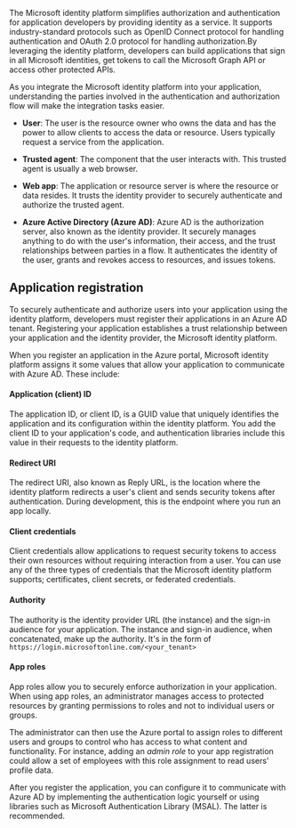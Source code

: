 The Microsoft identity platform simplifies authorization and authentication for application developers by providing identity as a service. It supports industry-standard protocols such as OpenID Connect protocol for handling authentication and OAuth 2.0 protocol for handling authorization.By leveraging the identity platform, developers can build applications that sign in all Microsoft identities, get tokens to call the Microsoft Graph API or access other protected APIs.

As you integrate the Microsoft identity platform into your application, understanding the parties involved in the authentication and authorization flow will make the integration tasks easier.

- **User**: The user is the resource owner who owns the data and has the power to allow clients to access the data or resource. Users typically request a service from the application.

- **Trusted agent**: The component that the user interacts with. This trusted agent is usually a web browser.

- **Web app**: The application or resource server is where the resource or data resides. It trusts the identity provider to securely authenticate and authorize the trusted agent.

- **Azure Active Directory (Azure AD)**: Azure AD is the authorization server, also known as the identity provider. It securely manages anything to do with the user's information, their access, and the trust relationships between parties in a flow. It authenticates the identity of the user, grants and revokes access to resources, and issues tokens.

## Application registration

To securely authenticate and authorize users into your application using the identity platform, developers must register their applications in an Azure AD tenant. Registering your application establishes a trust relationship between your application and the identity provider, the Microsoft identity platform.

When you register an application in the Azure portal, Microsoft identity platform assigns it some values that allow your application to communicate with Azure AD. These include: 

#### Application (client) ID

The application ID, or client ID, is a GUID value that uniquely identifies the application and its configuration within the identity platform. You add the client ID to your application's code, and authentication libraries include this value in their requests to the identity platform.

#### Redirect URI

The redirect URI, also known as Reply URL, is the location where the identity platform redirects a user's client and sends security tokens after authentication. During development, this is the endpoint where you run an app locally.

#### Client credentials

Client credentials allow applications to request security tokens to access their own resources without requiring interaction from a user. You can use any of the three types of credentials that the Microsoft identity platform supports; certificates, client secrets, or federated credentials.

#### Authority

The authority is the identity provider URL (the instance) and the sign-in audience for your application. The instance and sign-in audience, when concatenated, make up the authority. It's in the form of `https://login.microsoftonline.com/<your_tenant>`

#### App roles

App roles allow you to securely enforce authorization in your application. When using app roles, an administrator manages access to protected resources by granting permissions to roles and not to individual users or groups.

The administrator can then use the Azure portal to assign roles to different users and groups to control who has access to what content and functionality. For instance, adding an *admin role* to your app registration could allow a set of employees with this role assignment to read users' profile data.

After you register the application, you can configure it to communicate with Azure AD by implementing the authentication logic yourself or using libraries such as Microsoft Authentication Library (MSAL). The latter is recommended.